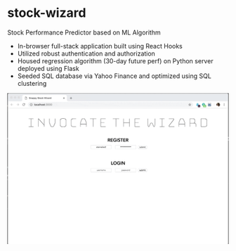 # stock-wizard
Stock Performance Predictor based on ML Algorithm

* In-browser full-stack application built using React Hooks
* Utilized robust authentication and authorization
* Housed regression algorithm (30-day future perf) on Python server deployed using Flask 
* Seeded SQL database via Yahoo Finance and optimized using SQL clustering

<p align="center">
  <img src="stock_wizard.gif?raw=true">
</p>
